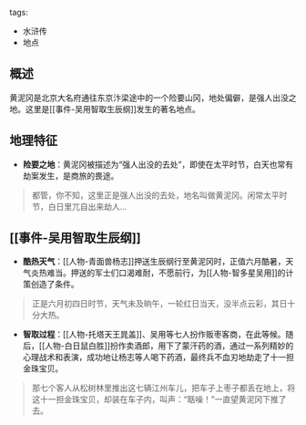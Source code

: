 tags:
  - 水浒传
  - 地点

## 概述
黄泥冈是北京大名府通往东京汴梁途中的一个险要山冈，地处偏僻，是强人出没之地。这里是[[事件-吴用智取生辰纲]]发生的著名地点。

## 地理特征
- **险要之地**：黄泥冈被描述为“强人出没的去处”，即使在太平时节，白天也常有劫案发生，是商旅的畏途。
> 都管，你不知，这里正是强人出没的去处，地名叫做黄泥冈。闲常太平时节，白日里兀自出来劫人...

## [[事件-吴用智取生辰纲]]
- **酷热天气**：[[人物-青面兽杨志]]押送生辰纲行至黄泥冈时，正值六月酷暑，天气炎热难当。押送的军士们口渴难耐，不愿前行，为[[人物-智多星吴用]]的计策创造了条件。
> 正是六月初四日时节，天气未及晌午，一轮红日当天，没半点云彩，其日十分大热。

- **智取过程**：[[人物-托塔天王晁盖]]、吴用等七人扮作贩枣客商，在此等候。随后，[[人物-白日鼠白胜]]扮作卖酒郎，用下了蒙汗药的酒，通过一系列精妙的心理战术和表演，成功地让杨志等人喝下药酒，最终兵不血刃地劫走了十一担金珠宝贝。
> 那七个客人从松树林里推出这七辆江州车儿，把车子上枣子都丢在地上，将这十一担金珠宝贝，却装在车子内，叫声：“聒噪！”一直望黄泥冈下推了去。
